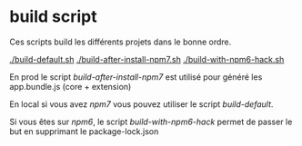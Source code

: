 # build script

Ces scripts build les différents projets dans le bonne ordre.

[./build-default.sh](./build-deafult-npm7)
[./build-after-install-npm7.sh](./build-after-install-npm7)
[./build-with-npm6-hack.sh](./build-with-npm6-hack)

En prod le script *build-after-install-npm7* est utilisé pour généré les app.bundle.js (core + extension)

En local si vous avez *npm7* vous pouvez utiliser le script *build-default*.

Si vous êtes sur *npm6*, le script *build-with-npm6-hack* permet de passer le but en supprimant le package-lock.json
